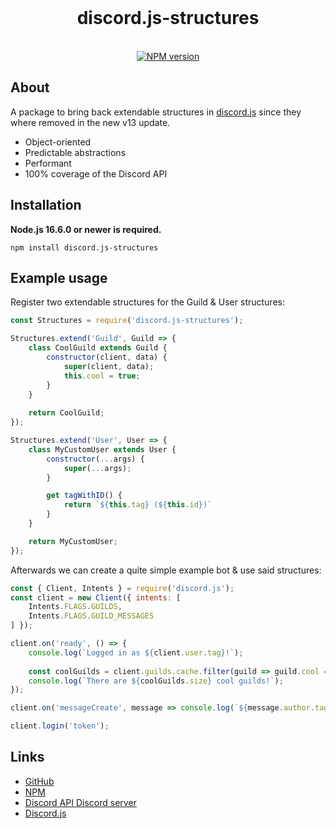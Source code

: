 <div align="center">
    <br />
    <h1>discord.js-structures</h1>
    <br />
    <a href="https://www.npmjs.com/package/discord.js"><img src="https://img.shields.io/npm/v/discord.js-structures.svg?maxAge=3600" alt="NPM version" /></a>
</div>


## About

A package to bring back extendable structures in [discord.js](https://discord.js.org/) since they where removed in the new v13 update.

- Object-oriented
- Predictable abstractions
- Performant
- 100% coverage of the Discord API

## Installation

**Node.js 16.6.0 or newer is required.**  

```sh-session
npm install discord.js-structures
```

## Example usage

Register two extendable structures for the Guild & User structures:
```js
const Structures = require('discord.js-structures');

Structures.extend('Guild', Guild => {
    class CoolGuild extends Guild {
        constructor(client, data) {
            super(client, data);
            this.cool = true;
        }
    }
    
    return CoolGuild;
});

Structures.extend('User', User => {
    class MyCustomUser extends User {
        constructor(...args) {
            super(...args);
        }

        get tagWithID() {
            return `${this.tag} (${this.id})`
        }
    }

    return MyCustomUser;
});
```

Afterwards we can create a quite simple example bot & use said structures:
```js
const { Client, Intents } = require('discord.js');
const client = new Client({ intents: [
    Intents.FLAGS.GUILDS,
    Intents.FLAGS.GUILD_MESSAGES
] });

client.on('ready', () => {
    console.log(`Logged in as ${client.user.tag}!`);
    
    const coolGuilds = client.guilds.cache.filter(guild => guild.cool == true);
    console.log(`There are ${coolGuilds.size} cool guilds!`);
});

client.on('messageCreate', message => console.log(`${message.author.tagWithID || message.author.tag} just said ${message.content}`))

client.login('token');
```

## Links

- [GitHub](https://github.com/LzzDev/discord.js-structures)
- [NPM](https://www.npmjs.com/package/discord.js-structures)
- [Discord API Discord server](https://discord.gg/discord-api)
- [Discord.js](https://discord.js.org/)
